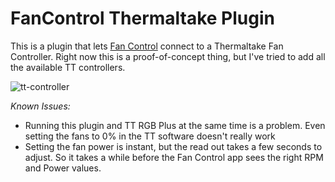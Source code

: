 # FanControl Thermaltake Plugin
This is a plugin that lets [Fan Control](https://github.com/Rem0o/FanControl.Releases) connect to a Thermaltake Fan Controller. Right now this is a proof-of-concept thing, but I've tried to add all the available TT controllers.

![tt-controller](https://user-images.githubusercontent.com/5355154/179553404-eb8102e8-6ced-4eee-aae5-79912550e278.png)

*Known Issues:*
- Running this plugin and TT RGB Plus at the same time is a problem. Even setting the fans to 0% in the TT software doesn't really work
- Setting the fan power is instant, but the read out takes a few seconds to adjust. So it takes a while before the Fan Control app sees the right RPM and Power values.
